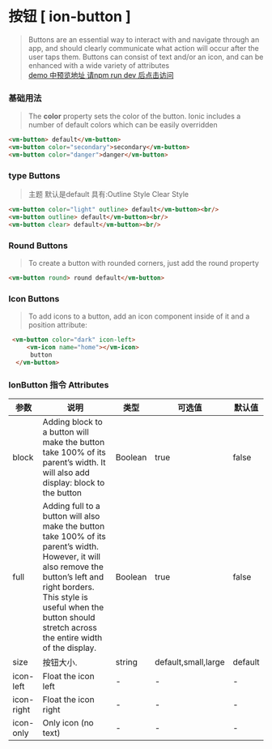 # 按钮 [ ion-button ]
> Buttons are an essential way to interact with and navigate through an app, and should clearly communicate what action will occur after the user taps them. Buttons can consist of text and/or an icon, and can be enhanced with a wide variety of attributes    
> [demo 中预览地址 请npm run dev 后点击访问](http://localhost:8080/button)
### 基础用法 
>The __color__ property sets the color of the button. Ionic includes a number of default colors which can be easily overridden 

```html
<vm-button> default</vm-button>
<vm-button color="secondary">secondary</vm-button>
<vm-button color="danger">danger</vm-button>
```

### type Buttons
> 主题 默认是default 具有:Outline Style Clear Style    
```html
<vm-button color="light" outline> default</vm-button><br/>
<vm-button outline> default</vm-button><br/>
<vm-button clear> default</vm-button><br/>
```

### Round Buttons
>To create a button with rounded corners, just add the round property  
```html
<vm-button round> round default</vm-button>
```

### Icon Buttons
>To add icons to a button, add an icon component inside of it and a position attribute:  
```html
 <vm-button color="dark" icon-left>
     <vm-icon name="home"></vm-icon>
      button
  </vm-button>
```

### IonButton 指令 Attributes
| 参数      | 说明          | 类型      | 可选值                           | 默认值  |
|---------- |-------------- |---------- |--------------------------------  |-------- |
| block| Adding block to a button will make the button take 100% of its parent’s width. It will also add display: block to the button | Boolean | true | false |
| full | Adding full to a button will also make the button take 100% of its parent’s width. However, it will also remove the button’s left and right borders. This style is useful when the button should stretch across the entire width of the display. | Boolean | true | false |
| size | 按钮大小. | string | default,small,large | default |
| icon-left | Float the icon left | - | - | - |
| icon-right | Float the icon right | - | - | - |
| icon-only | Only icon (no text) | - | - | - |



